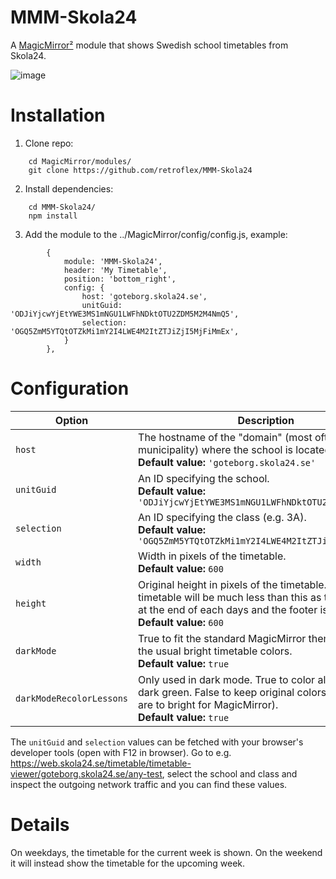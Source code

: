 # MMM-Skola24
A [MagicMirror²](https://github.com/MichMich/MagicMirror) module that shows Swedish school timetables from Skola24.

![image](https://user-images.githubusercontent.com/25268023/163270857-f13185dc-593f-4662-b863-70216571c297.png)

# Installation
1. Clone repo:
```
	cd MagicMirror/modules/
	git clone https://github.com/retroflex/MMM-Skola24
```
2. Install dependencies:
```
	cd MMM-Skola24/
	npm install
```
3. Add the module to the ../MagicMirror/config/config.js, example:
```
		{
			module: 'MMM-Skola24',
			header: 'My Timetable',
			position: 'bottom_right',
			config: {
				host: 'goteborg.skola24.se',
				unitGuid: 'ODJiYjcwYjEtYWE3MS1mNGU1LWFhNDktOTU2ZDM5M2M4NmQ5',
				selection: 'OGQ5ZmM5YTQtOTZkMi1mY2I4LWE4M2ItZTJiZjI5MjFiMmEx',
			}
		},
```

# Configuration
| Option                        | Description
| ------------------------------| -----------
| `host`                        | The hostname of the "domain" (most often the municipality) where the school is located.<br />**Default value:** `'goteborg.skola24.se'`
| `unitGuid`                    | An ID specifying the school.<br />**Default value:** `'ODJiYjcwYjEtYWE3MS1mNGU1LWFhNDktOTU2ZDM5M2M4NmQ5'`
| `selection`                   | An ID specifying the class (e.g. 3A).<br />**Default value:** `'OGQ5ZmM5YTQtOTZkMi1mY2I4LWE4M2ItZTJiZjI5MjFiMmEx'`
| `width`                       | Width in pixels of the timetable.<br />**Default value:** `600`
| `height`                      | Original height in pixels of the timetable. The rendered timetable will be much less than this as the free times at the end of each days and the footer is clipped.<br />**Default value:** `600`
| `darkMode`                    | True to fit the standard MagicMirror theme. False for the usual bright timetable colors.<br />**Default value:** `true`
| `darkModeRecolorLessons`      | Only used in dark mode. True to color all lesson boxes dark green. False to keep original colors (which imo are to bright for MagicMirror).<br />**Default value:** `true`

The `unitGuid` and `selection` values can be fetched with your browser's developer tools (open with F12 in browser). Go to e.g. https://web.skola24.se/timetable/timetable-viewer/goteborg.skola24.se/any-test, select the school and class and inspect the outgoing network traffic and you can find these values.

# Details
On weekdays, the timetable for the current week is shown. On the weekend it will instead show the timetable for the upcoming week.
